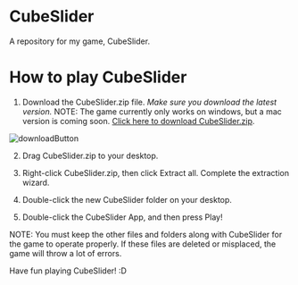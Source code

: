 # CubeSlider
A repository for my game, CubeSlider.

# How to play CubeSlider
1. Download the CubeSlider.zip file. _Make sure you download the latest version._ NOTE: The game currently only works on windows, but
a mac version is coming soon. [Click here to download CubeSlider.zip](CubeSlider.zip).

![downloadButton](https://i.ibb.co/JvVm9Kt/Cube-Slider1.png)

2. Drag CubeSlider.zip to your desktop.

3. Right-click CubeSlider.zip, then click Extract all. Complete the extraction wizard.

4. Double-click the new CubeSlider folder on your desktop.

5. Double-click the CubeSlider App, and then press Play!

NOTE: You must keep the other files and folders along with CubeSlider for the game to operate properly. If these files are deleted or misplaced, the game will throw a lot of errors.

Have fun playing CubeSlider! :D
